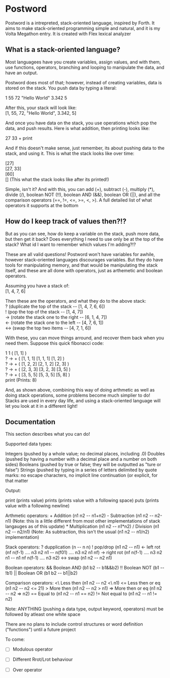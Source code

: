 Postword
========

Postword is a intrepreted, stack-oriented language, inspired by Forth. It aims to make stack-oriented programming simple and natural, and it is my Volta Megathon entry. It is created with Flex lexical analyzer

What is a stack-oriented language?
----------------------------------

Most languagees have you create variables, assign values, and with
them, use functions, operators, branching and looping to manipulate the data, and have an output.

Postword does most of that; however, instead of creating variables, data is stored on the stack. You push data by typing a literal:

1 55 72 "Hello World" 3.342 5

After this, your stack will look like: <br>
\[1, 55, 72, "Hello World", 3.342, 5\] <br>

And once you have data on the stack, you use operations which pop the data, and push results. Here is what addition, then printing looks like:

27 33 + print

And if this doesn't make sense, just remember, its about pushing data to the stack, and using it. This is what the stack looks like over time: 

\[27\] <br>
\[27, 33\] <br>
\[60\] <br> 
\[\]  (This what the stack looks like after its printed!)

Simple, isn't it? And with this, you can add (+), subtract (-),
multiply (*), divide (/), boolean NOT (!!), boolean AND (&&), boolean OR (||), and all the comparison operators (==, !=, <=, >=, <, >). A full detailed list of what operators it supports at the bottom

How do I keep track of values then?!?
-------------------------------------

But as you can see, how do keep a variable on the stack, push more data, but then get it back? Does everything I need to use only be at the top of the stack? What id I want to remember which values I'm adding?!?

These are all valid questions! Postword won't have variables for awhile, however stack-oriented languages discourages variables. But they do have tools for manipulating memory, and that would be manipulating the stack itself, and these are all done with operators, just as arthemetic and boolean operators. 

Assuming you have a stack of: <br>
\[1, 4, 7, 6\]

Then these are the operators, and what they do to the above stack: <br>
?   (duplicate the top of the stack -- \[1, 4, 7, 6, 6\]) <br>
!   (pop the top of the stack -- \[1, 4, 7\]) <br>
-> (rotate the stack one to the right -- \[6, 1, 4, 7\]) <br>
<\- (rotate the stack one to the left -- \[4, 7, 6, 1\]) <br>
\<\->   (swap the top two items -- \[4, 7, 1, 6\]) <br>

With these, you can move things arround, and recover them back when you need them. Suppose this quick fibonacci code:

1 1        ( \[1, 1\] ) <br>
  ? -> +  ( \[1, 1, 1\] \[1, 1, 1\] \[1, 2\] ) <br>
  ? -> +  ( \[1, 2, 2\] \[2, 1, 2\] \[2, 3\] ) <br>
  ? -> +  ( \[2, 3, 3\] \[3, 2, 3\] \[3, 5\] ) <br>
  ? -> +  ( \[3, 5, 5\] \[5, 3, 5\] \[5, 8\] )<br>
print      (Prints: 8)

And, as shown above, combining this way of doing arthmetic as well as doing stack operations, some problems become much simplier to do! Stacks are used in every day life, and using a stack-oriented language will let you look at it in a different light!

Documentation
-------------

This section describes what you can do!

Supported data types:

Integers (pushed by a whole value; no decimal places, including .0)
Doubles  (pushed by having a number with a decimal place and a number on both sides)
Booleans (pushed by true or false; they will be outputted as "ture or false")
Strings  (pushed by typing in a series of letters delimited by quote marks: no escape characters, no implicit line continuation (or explicit, for that matter

Output:

print  (prints value)
prints (prints value with a following space)
puts   (prints value with a following newline)

Arthmetic operators:
\+ Addition (n1 n2 -- n1+n2)
\- Subtraction (n1 n2 -- n2-n1) (Note: this is a little different from most other implementations of stack langauges as of this update)
\* Multiplication (n1 n2 -- n1*n2)
/ Division (n1 n2 -- n2/n1) (Note: As subtraction, this isn't the usual (n1 n2 -- n1/n2) implementation)

Stack operators:
? dupplication (n -- n n)
! pop/drop     (n1 n2 -- n1)
<\- left rot   (nf n(f-1) .... n3 n2 n1 -- n(f01) .... n3 n2 n1 nf)
-\> right rot  (nf n(f-1) .... n3 n2 n1 -- n1 nf n(f-1) .... n3 n2)
<\-> swap      (n1 n2 -- n2 n1)

Boolean operators:
&& Boolean AND (b1 b2 -- b1&&b2)
!! Boolean NOT (b1 -- !b1)
|| Boolean OR  (b1 b2 -- b1||b2)

Comparison operators:
<\ Less then       (n1 n2 -- n2 <\  n1)
<= Less then or eq (n1 n2 -- n2 <\= 21)
\> More then       (n1 n2 -- n2 >  n1)
=> More then or eq (n1 n2 -- n2 => n2)
=\= Equal to       (n1 n2 -- n1 == n2)
!= Not equal to    (n1 n2 -- n1 != n2)

Note: ANYTHING (pushing a data type, output keyword, operators) must be followed by atleast one white space

There are no plans to include control structures or word definition ("functions") until a future project

To come:
- [ ] Modulous operator
- [ ] Different Rrot/Lrot behaviour
- [ ] Over operator





